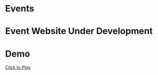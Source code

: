 # Events

# Event Website Under Development 
# Demo
[Click to Play](siddhantsingh1230.github.io/Events/event.html)




